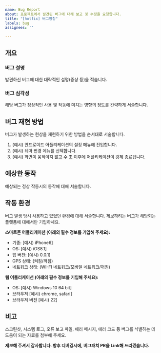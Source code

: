 ```yaml
---
name: Bug Report
about: 프로젝트에서 발견된 버그에 대해 보고 및 수정을 요청합니다.
title: "[hotfix] 버그명칭"
labels: bug
assignees: ''

---
```


## 개요 ##
### 버그 설명 ###
발견하신 버그에 대한 대략적인 설명(증상 등)을 적습니다.
### 버그 심각성 ###
해당 버그가 정상적인 사용 및 작동에 미치는 영향의 정도를 간략하게 서술합니다.

## 버그 재현 방법 ##
버그가 발생하는 현상을 재현하기 위한 방법을 순서대로 서술합니다.
1. (예시) 안드로이드 어플리케이션의 설정 메뉴에 진입합니다.
2. (예시) 테마 변경 메뉴를 선택합니다.
3. (예시) 화면이 움직이지 않고 수 초 이후에 어플리케이션이 강제 종료됩니다.

## 예상한 동작 ##
예상되는 정상 작동시의 동작에 대해 서술합니다.

## 작동 환경 ##
버그 발생 당시 사용하고 있었던 환경에 대해 서술합니다.
제보하려는 버그가 해당되는 플랫폼에 대해서만 기입하세요.

**스마트폰 어플리케이션 (아래의 필수 정보를 기입해 주세요):**
 - 기종: [예시) iPhone6]
 - OS: [예시) iOS8.1]
 - 앱 버전: [예시) 0.0.1]
 - GPS 상태: (켜짐/꺼짐)
 - 네트워크 상태: (WI-FI 네트워크/모바일 네트워크/꺼짐)

**웹 어플리케이션 (아래의 필수 정보를 기입해 주세요):**
 - OS: [예시) Windows 10 64 bit]
 - 브라우저 [예시) chrome, safari]
 - 브라우저 버전 [예시) 22]

## 비고 ##
스크린샷, 시스템 로그, 오류 보고 파일, 에러 메시지, 에러 코드 등 버그를 식별하는 데 도움이 되는 자료를 첨부해 주세요.

**제보해 주셔서 감사합니다. 향후 디버깅시에, 버그패치 PR을 Link해 드리겠습니다.**